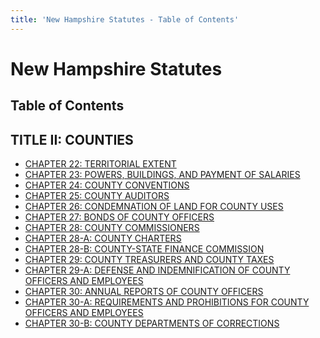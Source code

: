 ```yaml
---
title: 'New Hampshire Statutes - Table of Contents'
---
```


New Hampshire Statutes
======================

Table of Contents
-----------------

TITLE II: COUNTIES
------------------

-   [CHAPTER 22: TERRITORIAL EXTENT](22.html)
-   [CHAPTER 23: POWERS, BUILDINGS, AND PAYMENT OF SALARIES](23.html)
-   [CHAPTER 24: COUNTY CONVENTIONS](24.html)
-   [CHAPTER 25: COUNTY AUDITORS](25.html)
-   [CHAPTER 26: CONDEMNATION OF LAND FOR COUNTY USES](26.html)
-   [CHAPTER 27: BONDS OF COUNTY OFFICERS](27.html)
-   [CHAPTER 28: COUNTY COMMISSIONERS](28.html)
-   [CHAPTER 28-A: COUNTY CHARTERS](28-A.html)
-   [CHAPTER 28-B: COUNTY-STATE FINANCE COMMISSION](28-B.html)
-   [CHAPTER 29: COUNTY TREASURERS AND COUNTY TAXES](29.html)
-   [CHAPTER 29-A: DEFENSE AND INDEMNIFICATION OF COUNTY OFFICERS AND
    EMPLOYEES](29-A.html)
-   [CHAPTER 30: ANNUAL REPORTS OF COUNTY OFFICERS](30.html)
-   [CHAPTER 30-A: REQUIREMENTS AND PROHIBITIONS FOR COUNTY OFFICERS AND
    EMPLOYEES](30-A.html)
-   [CHAPTER 30-B: COUNTY DEPARTMENTS OF CORRECTIONS](30-B.html)
